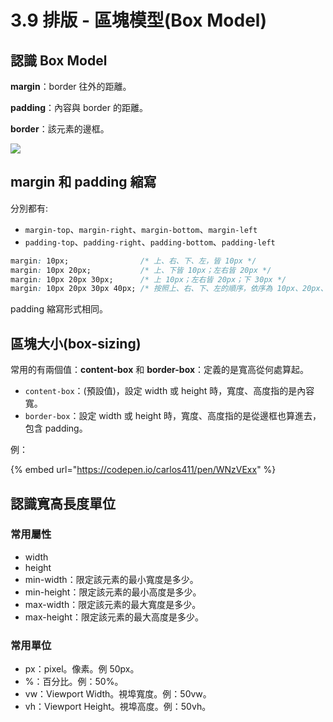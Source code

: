 # 3.9 排版 - 區塊模型(Box Model)

## **認識 Box Model**

**margin**：border 往外的距離。

**padding**：內容與 border 的距離。

**border**：該元素的邊框。

![](../.gitbook/assets/box\_model.png)



## margin 和 padding 縮寫

分別都有:

* `margin-top`、`margin-right`、`margin-bottom`、`margin-left`
* `padding-top`、`padding-right`、`padding-bottom`、`padding-left`

```css
margin: 10px;                /* 上、右、下、左，皆 10px */
margin: 10px 20px;           /* 上、下皆 10px；左右皆 20px */
margin: 10px 20px 30px;      /* 上 10px；左右皆 20px；下 30px */
margin: 10px 20px 30px 40px; /* 按照上、右、下、左的順序，依序為 10px、20px、30px、40px */
```

padding 縮寫形式相同。



## 區塊大小(box-sizing)

常用的有兩個值：**content-box** 和 **border-box**：定義的是寬高從何處算起。

* `content-box`：(預設值)，設定 width 或 height 時，寬度、高度指的是內容寬。
* `border-box`：設定 width 或 height 時，寬度、高度指的是從邊框也算進去，包含 padding。

例：

{% embed url="https://codepen.io/carlos411/pen/WNzVExx" %}



## 認識寬高長度單位

### 常用屬性

* width
* height
* min-width：限定該元素的最小寬度是多少。
* min-height：限定該元素的最小高度是多少。
* max-width：限定該元素的最大寬度是多少。
* max-height：限定該元素的最大高度是多少。

### 常用單位

* px：pixel。像素。例 50px。
* %：百分比。例：50%。
* vw：Viewport Width。視埠寬度。例：50vw。
* vh：Viewport Height。視埠高度。例：50vh。

